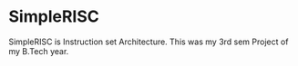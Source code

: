# SimpleRISC

SimpleRISC is Instruction set Architecture. 
This was my 3rd sem Project of my B.Tech year.
